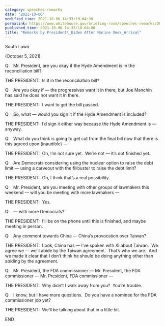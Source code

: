 ```yaml
---
category: speeches-remarks
date: '2021-10-06'
modified_time: 2021-10-06 14:33:19-04:00
permalink: https://www.whitehouse.gov/briefing-room/speeches-remarks/2021/10/06/remarks-by-president-biden-after-marine-one-arrival-6/
published_time: 2021-10-06 14:33:18-04:00
title: "Remarks by President\_Biden After Marine One\_Arrival"
---
```

 
South Lawn

(October 5, 2021)

Q    Mr. President, are you okay if the Hyde Amendment is in the
reconciliation bill?

THE PRESIDENT:  Is it in the reconciliation bill?

Q    Are you okay if — the progressives want it in there, but Joe
Manchin has said he does not want it in there.

THE PRESIDENT:  I want to get the bill passed.

Q    So, what — would you sign it if the Hyde Amendment is included?

THE PRESIDENT:  I’d sign it either way because the Hyde Amendment is —
anyway.

Q    What do you think is going to get cut from the final bill now that
there is this agreed upon (inaudible) —

THE PRESIDENT:  Oh, I’m not sure yet.  We’re not — it’s not finished
yet.

Q    Are Democrats considering using the nuclear option to raise the
debt limit — using a carveout with the filibuster to raise the debt
limit? 

THE PRESIDENT:  Oh, I think that’s a real possibility. 

Q    Mr. President, are you meeting with other groups of lawmakers this
weekend — will you be meeting with more lawmakers —

THE PRESIDENT:  Yes.

Q    — with more Democrats? 

THE PRESIDENT:  I’ll be on the phone until this is finished, and maybe
meeting in person. 

Q    Any comment towards China — China’s provocation over Taiwan?

THE PRESIDENT:  Look, China has — I’ve spoken with Xi about Taiwan.  We
agree we — we’ll abide by the Taiwan agreement.  That’s who we are.  And
we made it clear that I don’t think he should be doing anything other
than abiding by the agreement. 

Q    Mr. President, the FDA commissioner — Mr. President, the FDA
commissioner — Mr. President, FDA commissioner —

THE PRESIDENT:  Why didn’t I walk away from you?  You’re trouble.

Q    I know, but I have more questions.  Do you have a nominee for the
FDA commissioner job yet? 

THE PRESIDENT:  We’ll be talking about that in a little bit. 

END
